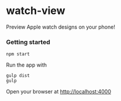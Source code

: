 # watch-view
Preview Apple watch designs on your phone!

### Getting started

```
npm start
```
Run the app with

```
gulp dist
gulp
```

Open your browser at [http://localhost:4000](http://localhost:4000)